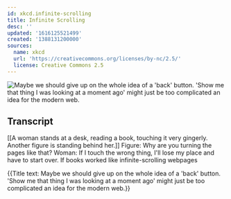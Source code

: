 ```yaml
---
id: xkcd.infinite-scrolling
title: Infinite Scrolling
desc: ''
updated: '1616125521499'
created: '1388131200000'
sources:
  name: xkcd
  url: 'https://creativecommons.org/licenses/by-nc/2.5/'
  license: Creative Commons 2.5
---
```

![Maybe we should give up on the whole idea of a 'back' button. 'Show me that thing I was looking at a moment ago' might just be too complicated an idea for the modern web.](https://imgs.xkcd.com/comics/infinite_scrolling.png)

## Transcript
[[A woman stands at a desk, reading a book, touching it very gingerly. Another figure is standing behind her.]]
Figure: Why are you turning the pages like that? 
Woman: If I touch the wrong thing, I'll lose my place and have to start over.
If books worked like infinite-scrolling webpages

{{Title text: Maybe we should give up on the whole idea of a 'back' button. 'Show me that thing I was looking at a moment ago' might just be too complicated an idea for the modern web.}}
